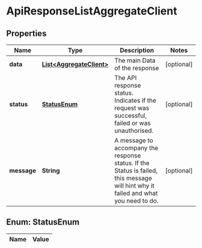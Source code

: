 

# ApiResponseListAggregateClient

## Properties

Name | Type | Description | Notes
------------ | ------------- | ------------- | -------------
**data** | [**List&lt;AggregateClient&gt;**](AggregateClient.md) | The main Data of the response |  [optional]
**status** | [**StatusEnum**](#StatusEnum) | The API response status. Indicates if the request was successful, failed or was unauthorised. |  [optional]
**message** | **String** | A message to accompany the response status.  If the Status is failed, this message will hint why it failed and what you need to do. |  [optional]


## Enum: StatusEnum

Name | Value
---- | -----




